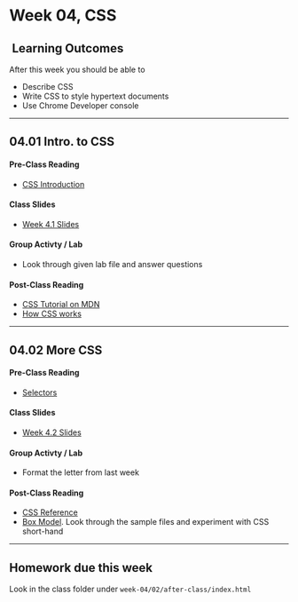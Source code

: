 # Week 04, CSS

## <i class="fa fa-star"></i>&nbsp;Learning Outcomes ###
After this week you should be able to 

- Describe CSS
- Write CSS to style hypertext documents
- Use Chrome Developer console

---  
## 04.01 Intro. to CSS  
#### Pre-Class Reading
- [CSS Introduction](https://www.w3schools.com/css/css_intro.asp)

#### Class Slides  

- [Week 4.1 Slides](/slides/ist263-w4-1.pdf)

#### Group Activty / Lab
- Look through given lab file and answer questions

#### Post-Class Reading  
- [CSS Tutorial on MDN](https://developer.mozilla.org/en-US/docs/Learn/CSS/Introduction_to_CSS)
- [How CSS works](https://developer.mozilla.org/en-US/docs/Learn/CSS/Introduction_to_CSS/How_CSS_works)

---

## 04.02 More CSS

#### Pre-Class Reading  
- [Selectors](https://developer.mozilla.org/en-US/docs/Learn/CSS/Introduction_to_CSS/Selectors)  

#### Class Slides
- [Week 4.2 Slides](/slides/ist263-w4-2.pdf)

#### Group Activty / Lab
- Format the letter from last week

#### Post-Class Reading
- [CSS Reference](https://developer.mozilla.org/en-US/docs/Web/CSS/Reference)
- [Box Model](https://developer.mozilla.org/en-US/docs/Learn/CSS/Introduction_to_CSS/Box_model). Look through the sample files and experiment with CSS short-hand    
    
--- 

## Homework due this week ##

Look in the class folder under `week-04/02/after-class/index.html`